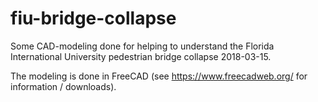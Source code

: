 # fiu-bridge-collapse
Some CAD-modeling done for helping to understand the Florida International University pedestrian bridge collapse 2018-03-15.

The modeling is done in FreeCAD (see https://www.freecadweb.org/ for information / downloads).
